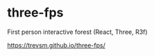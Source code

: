 # three-fps

First person interactive forest (React, Three, R3f)

https://trevsm.github.io/three-fps/

